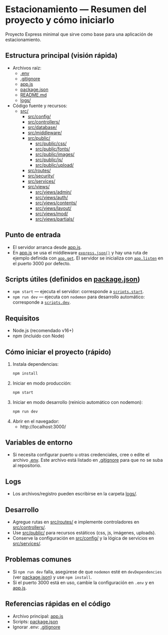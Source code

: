 # Estacionamiento — Resumen del proyecto y cómo iniciarlo

Proyecto Express minimal que sirve como base para una aplicación de estacionamiento.

## Estructura principal (visión rápida)
- Archivos raíz:
  - [.env](.env)
  - [.gitignore](.gitignore)
  - [app.js](app.js)
  - [package.json](package.json)
  - [README.md](README.md)
  - [logs/](logs/)
- Código fuente y recursos:
  - [src/](src/)
    - [src/config/](src/config/)
    - [src/controllers/](src/controllers/)
    - [src/database/](src/database/)
    - [src/middleware/](src/middleware/)
    - [src/public/](src/public/)
      - [src/public/css/](src/public/css/)
      - [src/public/fonts/](src/public/fonts/)
      - [src/public/images/](src/public/images/)
      - [src/public/js/](src/public/js/)
      - [src/public/upload/](src/public/upload/)
    - [src/routes/](src/routes/)
    - [src/security/](src/security/)
    - [src/services/](src/services/)
    - [src/views/](src/views/)
      - [src/views/admin/](src/views/admin/)
      - [src/views/auth/](src/views/auth/)
      - [src/views/contents/](src/views/contents/)
      - [src/views/layout/](src/views/layout/)
      - [src/views/mod/](src/views/mod/)
      - [src/views/partials/](src/views/partials/)

## Punto de entrada
- El servidor arranca desde [app.js](app.js).
- En [app.js](app.js) se usa el middleware [`express.json()`](app.js) y hay una ruta de ejemplo definida con [`app.get`](app.js). El servidor se inicializa con [`app.listen`](app.js) en el puerto 3000 por defecto.

## Scripts útiles (definidos en [package.json](package.json))
- `npm start` — ejecuta el servidor: corresponde a [`scripts.start`](package.json).
- `npm run dev` — ejecuta con `nodemon` para desarrollo automático: corresponde a [`scripts.dev`](package.json).

## Requisitos
- Node.js (recomendado v16+)
- npm (incluido con Node)

## Cómo iniciar el proyecto (rápido)
1. Instala dependencias:
   ```bash
   npm install
   ```
2. Iniciar en modo producción:
   ```bash
   npm start
   ```
3. Iniciar en modo desarrollo (reinicio automático con nodemon):
   ```bash
   npm run dev
   ```
4. Abrir en el navegador:
   - http://localhost:3000/

## Variables de entorno
- Si necesita configurar puerto u otras credenciales, cree o edite el archivo [.env](.env). Este archivo está listado en [.gitignore](.gitignore) para que no se suba al repositorio.

## Logs
- Los archivos/registro pueden escribirse en la carpeta [logs/](logs/).

## Desarrollo
- Agregue rutas en [src/routes/](src/routes/) e implemente controladores en [src/controllers/](src/controllers/).
- Use [src/public/](src/public/) para recursos estáticos (css, js, imágenes, uploads).
- Conserve la configuración en [src/config/](src/config/) y la lógica de servicios en [src/services/](src/services/).

## Problemas comunes
- Si `npm run dev` falla, asegúrese de que `nodemon` esté en `devDependencies` (ver [package.json](package.json)) y use `npm install`.
- Si el puerto 3000 está en uso, cambie la configuración en `.env` y en [app.js](app.js).

## Referencias rápidas en el código
- Archivo principal: [app.js](app.js)
- Scripts: [package.json](package.json)
- Ignorar .env: [.gitignore](.gitignore)
